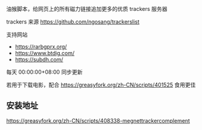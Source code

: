 油猴脚本，给网页上的所有磁力链接追加更多的优质 trackers 服务器

trackers 来源 https://github.com/ngosang/trackerslist

支持网站

- https://rarbgprx.org/
- https://www.btdig.com/
- https://subdh.com/

每天 00:00:00+08:00 同步更新

若用于下载电影，配合 https://greasyfork.org/zh-CN/scripts/401525 食用更佳

## 安装地址

https://greasyfork.org/zh-CN/scripts/408338-megnettrackercomplement